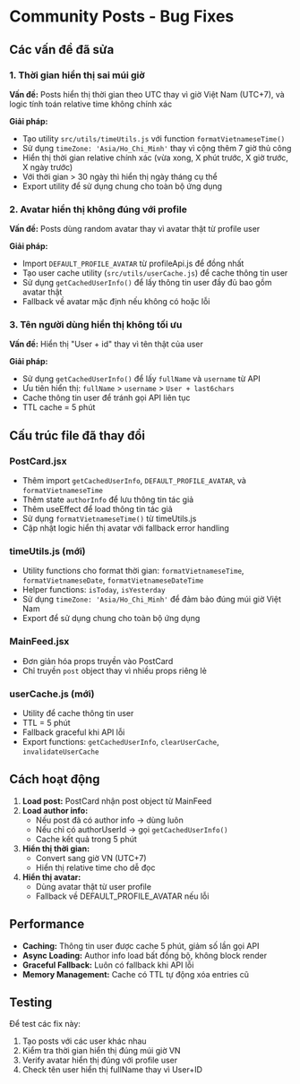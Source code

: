 # Community Posts - Bug Fixes

## Các vấn đề đã sửa

### 1. Thời gian hiển thị sai múi giờ
**Vấn đề:** Posts hiển thị thời gian theo UTC thay vì giờ Việt Nam (UTC+7), và logic tính toán relative time không chính xác

**Giải pháp:** 
- Tạo utility `src/utils/timeUtils.js` với function `formatVietnameseTime()`
- Sử dụng `timeZone: 'Asia/Ho_Chi_Minh'` thay vì cộng thêm 7 giờ thủ công
- Hiển thị thời gian relative chính xác (vừa xong, X phút trước, X giờ trước, X ngày trước)
- Với thời gian > 30 ngày thì hiển thị ngày tháng cụ thể
- Export utility để sử dụng chung cho toàn bộ ứng dụng

### 2. Avatar hiển thị không đúng với profile
**Vấn đề:** Posts dùng random avatar thay vì avatar thật từ profile user

**Giải pháp:**
- Import `DEFAULT_PROFILE_AVATAR` từ profileApi.js để đồng nhất
- Tạo user cache utility (`src/utils/userCache.js`) để cache thông tin user
- Sử dụng `getCachedUserInfo()` để lấy thông tin user đầy đủ bao gồm avatar thật
- Fallback về avatar mặc định nếu không có hoặc lỗi

### 3. Tên người dùng hiển thị không tối ưu
**Vấn đề:** Hiển thị "User + id" thay vì tên thật của user

**Giải pháp:**
- Sử dụng `getCachedUserInfo()` để lấy `fullName` và `username` từ API
- Ưu tiên hiển thị: `fullName` > `username` > `User + last6chars`
- Cache thông tin user để tránh gọi API liên tục
- TTL cache = 5 phút

## Cấu trúc file đã thay đổi

### PostCard.jsx
- Thêm import `getCachedUserInfo`, `DEFAULT_PROFILE_AVATAR`, và `formatVietnameseTime`
- Thêm state `authorInfo` để lưu thông tin tác giả
- Thêm useEffect để load thông tin tác giả
- Sử dụng `formatVietnameseTime()` từ timeUtils.js
- Cập nhật logic hiển thị avatar với fallback error handling

### timeUtils.js (mới)
- Utility functions cho format thời gian: `formatVietnameseTime`, `formatVietnameseDate`, `formatVietnameseDateTime`
- Helper functions: `isToday`, `isYesterday`
- Sử dụng `timeZone: 'Asia/Ho_Chi_Minh'` để đảm bảo đúng múi giờ Việt Nam
- Export để sử dụng chung cho toàn bộ ứng dụng

### MainFeed.jsx  
- Đơn giản hóa props truyền vào PostCard
- Chỉ truyền `post` object thay vì nhiều props riêng lẻ

### userCache.js (mới)
- Utility để cache thông tin user
- TTL = 5 phút
- Fallback graceful khi API lỗi
- Export functions: `getCachedUserInfo`, `clearUserCache`, `invalidateUserCache`

## Cách hoạt động

1. **Load post:** PostCard nhận post object từ MainFeed
2. **Load author info:** 
   - Nếu post đã có author info → dùng luôn
   - Nếu chỉ có authorUserId → gọi `getCachedUserInfo()`
   - Cache kết quả trong 5 phút
3. **Hiển thị thời gian:** 
   - Convert sang giờ VN (UTC+7)
   - Hiển thị relative time cho dễ đọc
4. **Hiển thị avatar:**
   - Dùng avatar thật từ user profile
   - Fallback về DEFAULT_PROFILE_AVATAR nếu lỗi

## Performance

- **Caching:** Thông tin user được cache 5 phút, giảm số lần gọi API
- **Async Loading:** Author info load bất đồng bộ, không block render
- **Graceful Fallback:** Luôn có fallback khi API lỗi
- **Memory Management:** Cache có TTL tự động xóa entries cũ

## Testing

Để test các fix này:
1. Tạo posts với các user khác nhau
2. Kiểm tra thời gian hiển thị đúng múi giờ VN
3. Verify avatar hiển thị đúng với profile user  
4. Check tên user hiển thị fullName thay vì User+ID
